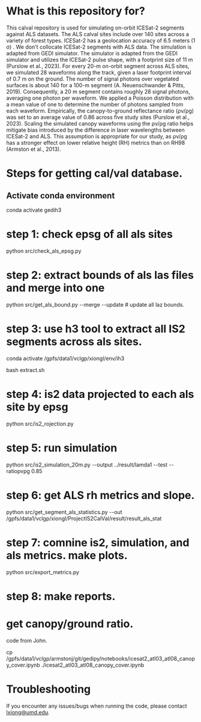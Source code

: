 # What is this repository for?
This calval repository is used for simulating on-orbit ICESat-2 segments against ALS datasets. The ALS calval sites include over 140 sites across a variety of forest types. ICESat-2 has a geolocation accuracy of 6.5 meters (1 σ) . We don't collocate ICESat-2 segments with ALS data. The simulation is adapted from GEDI simulator. 
The simulator is adapted from the GEDI simulator and utilizes the ICESat-2 pulse shape, with a footprint size of 11 m (Purslow et al., 2023). For every 20-m on-orbit segment across ALS sites, we simulated 28 waveforms along the track, given a laser footprint interval of 0.7 m on the ground. The number of signal photons over vegetated surfaces is about 140 for a 100-m segment (A. Neuenschwander & Pitts, 2019). Consequently, a 20 m segment contains roughly 28 signal photons, averaging one photon per waveform. We applied a Poisson distribution with a mean value of one to determine the number of photons sampled from each waveform. Empirically, the canopy-to-ground reflectance ratio (ρv/ρg) was set to an average value of 0.86 across five study sites (Purslow et al., 2023). Scaling the simulated canopy waveforms using the ρv/ρg ratio helps mitigate bias introduced by the difference in laser wavelengths between ICESat-2 and ALS. This assumption is appropriate for our study, as ρv/ρg has a stronger effect on lower relative height (RH) metrics than on RH98 (Armston et al., 2013). 

# Steps for getting cal/val database. 
## Activate conda environment
conda activate gedih3
# step 1: check epsg of all als sites
python src/check_als_epsg.py 
# step 2: extract bounds of als las files and merge into one 
python src/get_als_bound.py --merge --update # update all laz bounds.
# step 3: use h3 tool to extract all IS2 segments across als sites. 
conda activate /gpfs/data1/vclgp/xiongl/env/ih3

bash extract.sh

# step 4: is2 data projected to each als site by epsg
python src/is2_rojection.py

# step 5: run simulation
python src/is2_simulation_20m.py --output ../result/lamda1 --test --ratiopvpg 0.85

# step 6: get ALS rh metrics and slope.
python src/get_segment_als_statistics.py --out /gpfs/data1/vclgp/xiongl/ProjectIS2CalVal/result/result_als_stat

# step 7: comnine is2, simulation, and als metrics. make plots.
python src/export_metrics.py

# step 8: make reports.



# get canopy/ground ratio.
code from John.

cp /gpfs/data1/vclgp/armstonj/git/gedipy/notebooks/icesat2_atl03_atl08_canopy_cover.ipynb ./icesat2_atl03_atl08_canopy_cover.ipynb



# Troubleshooting
If you encounter any issues/bugs when running the code, please contact lxiong@umd.edu.


